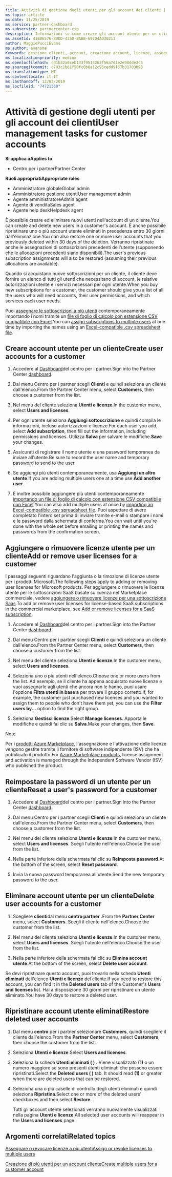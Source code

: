 ```yaml
---
title: Attività di gestione degli utenti per gli account dei clienti | Centro
ms.topic: article
ms.date: 11/25/2019
ms.service: partner-dashboard
ms.subservice: partnercenter-csp
description: Informazioni su come creare gli account utente per un cliente, aggiungere o rimuovere licenze utente, reimpostare le password utente, eliminare gli account utente o ripristinarli.
ms.assetid: 41B06576-8DDD-435D-BABB-697D4AD30213
author: MaggiePucciEvans
ms.author: evansma
Keywords: gestione clienti, account, creazione account, licenze, assegna licenza, gestione utenti, password, Reimposta password, modifica password
ms.localizationpriority: medium
ms.openlocfilehash: cd1b32a0ceb133f9513263f56a7d1e2e98dde3c5
ms.sourcegitcommit: c793c1b61f50fc0b0a12c95cedd9f57b31703093
ms.translationtype: MT
ms.contentlocale: it-IT
ms.lasthandoff: 12/03/2019
ms.locfileid: "74721360"
---
```

# <a name="user-management-tasks-for-customer-accounts"></a><span data-ttu-id="932a6-104">Attività di gestione degli utenti per gli account dei clienti</span><span class="sxs-lookup"><span data-stu-id="932a6-104">User management tasks for customer accounts</span></span>

<span data-ttu-id="932a6-105">**Si applica a**</span><span class="sxs-lookup"><span data-stu-id="932a6-105">**Applies to**</span></span>

- <span data-ttu-id="932a6-106">Centro per i partner</span><span class="sxs-lookup"><span data-stu-id="932a6-106">Partner Center</span></span>

<span data-ttu-id="932a6-107">**Ruoli appropriati**</span><span class="sxs-lookup"><span data-stu-id="932a6-107">**Appropriate roles**</span></span>

- <span data-ttu-id="932a6-108">Amministratore globale</span><span class="sxs-lookup"><span data-stu-id="932a6-108">Global admin</span></span>
- <span data-ttu-id="932a6-109">Amministratore gestione utenti</span><span class="sxs-lookup"><span data-stu-id="932a6-109">User management admin</span></span>
- <span data-ttu-id="932a6-110">Agente amministratore</span><span class="sxs-lookup"><span data-stu-id="932a6-110">Admin agent</span></span>
- <span data-ttu-id="932a6-111">Agente di vendita</span><span class="sxs-lookup"><span data-stu-id="932a6-111">Sales agent</span></span>
- <span data-ttu-id="932a6-112">Agente help desk</span><span class="sxs-lookup"><span data-stu-id="932a6-112">Helpdesk agent</span></span>

<span data-ttu-id="932a6-113">È possibile creare ed eliminare nuovi utenti nell'account di un cliente.</span><span class="sxs-lookup"><span data-stu-id="932a6-113">You can create and delete new users in a customer's account.</span></span> <span data-ttu-id="932a6-114">È anche possibile ripristinare uno o più account utente eliminati in precedenza entro 30 giorni dall'eliminazione.</span><span class="sxs-lookup"><span data-stu-id="932a6-114">You can also restore one or more user accounts that you previously deleted within 30 days of the deletion.</span></span> <span data-ttu-id="932a6-115">Verranno ripristinate anche le assegnazioni di sottoscrizioni precedenti dell'utente (supponendo che le allocazioni precedenti siano disponibili).</span><span class="sxs-lookup"><span data-stu-id="932a6-115">The user's previous subscription assignments will also be restored (assuming their previous allocations are available).</span></span>

<span data-ttu-id="932a6-116">Quando si acquistano nuove sottoscrizioni per un cliente, il cliente deve fornire un elenco di tutti gli utenti che necessitano di account, le relative autorizzazioni utente e i servizi necessari per ogni utente.</span><span class="sxs-lookup"><span data-stu-id="932a6-116">When you buy new subscriptions for a customer, the customer should give you a list of all the users who will need accounts, their user permissions, and which services each user needs.</span></span>  

<span data-ttu-id="932a6-117">Puoi [assegnare le sottoscrizioni a più utenti](bulk-license-provisioning-for-multiple-users.md) contemporaneamente importando i nomi tramite un [file di foglio di calcolo con estensione CSV compatibile con Excel](adding-multiple-users-to-a-customer-account.md).</span><span class="sxs-lookup"><span data-stu-id="932a6-117">You can [assign subscriptions to multiple users](bulk-license-provisioning-for-multiple-users.md) at one time by importing the names using an [Excel-compatible .csv spreadsheet file](adding-multiple-users-to-a-customer-account.md).</span></span>

<a href="" id="createuseraccounts"></a>

## <a name="create-user-accounts-for-a-customer"></a><span data-ttu-id="932a6-118">Creare account utente per un cliente</span><span class="sxs-lookup"><span data-stu-id="932a6-118">Create user accounts for a customer</span></span>

1. <span data-ttu-id="932a6-119">Accedere al [Dashboard](https://partner.microsoft.com/dashboard)del centro per i partner.</span><span class="sxs-lookup"><span data-stu-id="932a6-119">Sign into the Partner Center [dashboard](https://partner.microsoft.com/dashboard).</span></span>

2. <span data-ttu-id="932a6-120">Dal menu Centro per i partner scegli **Clienti** e quindi seleziona un cliente dall'elenco.</span><span class="sxs-lookup"><span data-stu-id="932a6-120">From the Partner Center menu, select **Customers**, then choose a customer from the list.</span></span>

3. <span data-ttu-id="932a6-121">Nel menu del cliente seleziona **Utenti e licenze**.</span><span class="sxs-lookup"><span data-stu-id="932a6-121">In the customer menu, select **Users and licenses**.</span></span>

4. <span data-ttu-id="932a6-122">Per ogni utente seleziona **Aggiungi sottoscrizione** e quindi compila le informazioni, incluse autorizzazioni e licenze.</span><span class="sxs-lookup"><span data-stu-id="932a6-122">For each user you add, select **Add subscription**, then fill out the information, including permissions and licenses.</span></span> <span data-ttu-id="932a6-123">Utilizza **Salva** per salvare le modifiche.</span><span class="sxs-lookup"><span data-stu-id="932a6-123">**Save** your changes.</span></span>

5. <span data-ttu-id="932a6-124">Assicurati di registrare il nome utente e una password temporanea da inviare all'utente.</span><span class="sxs-lookup"><span data-stu-id="932a6-124">Be sure to record the user name and temporary password to send to the user.</span></span>

6. <span data-ttu-id="932a6-125">Se aggiungi più utenti contemporaneamente, usa **Aggiungi un altro utente**.</span><span class="sxs-lookup"><span data-stu-id="932a6-125">If you are adding multiple users one at a time use **Add another user**.</span></span>

7. <span data-ttu-id="932a6-126">È inoltre possibile aggiungere più utenti contemporaneamente [importando un file di foglio di calcolo con estensione CSV compatibile con Excel](adding-multiple-users-to-a-customer-account.md).</span><span class="sxs-lookup"><span data-stu-id="932a6-126">You can also add multiple users at once by [importing an Excel-compatible .csv spreadsheet file](adding-multiple-users-to-a-customer-account.md).</span></span> <span data-ttu-id="932a6-127">Puoi aspettare di avere completato l'intero set prima di inviare tramite e-mail o stampare i nomi e le password dalla schermata di conferma.</span><span class="sxs-lookup"><span data-stu-id="932a6-127">You can wait until you're done with the whole set before emailing or printing the names and passwords from the confirmation screen.</span></span>

<a href="" id="userlicensing"></a>

## <a name="add-or-remove-user-licenses-for-a-customer"></a><span data-ttu-id="932a6-128">Aggiungere o rimuovere licenze utente per un cliente</span><span class="sxs-lookup"><span data-stu-id="932a6-128">Add or remove user licenses for a customer</span></span>

<span data-ttu-id="932a6-129">I passaggi seguenti riguardano l'aggiunta o la rimozione di licenze utente per i prodotti Microsoft.</span><span class="sxs-lookup"><span data-stu-id="932a6-129">The following steps apply to adding or removing user licenses for Microsoft products.</span></span> <span data-ttu-id="932a6-130">Per aggiungere o rimuovere le licenze utente per le sottoscrizioni SaaS basate su licenza nel Marketplace commerciale, vedere [aggiungere o rimuovere licenze per una sottoscrizione Saas](csp-commercial-marketplace-manage.md#add-or-remove-licenses-for-a-saas-subscription).</span><span class="sxs-lookup"><span data-stu-id="932a6-130">To add or remove user licenses for license-based SaaS subscriptions in the commercial marketplace, see [Add or remove licenses for a SaaS subscription](csp-commercial-marketplace-manage.md#add-or-remove-licenses-for-a-saas-subscription).</span></span>

1. <span data-ttu-id="932a6-131">Accedere al [Dashboard](https://partner.microsoft.com/dashboard)del centro per i partner.</span><span class="sxs-lookup"><span data-stu-id="932a6-131">Sign into the Partner Center [dashboard](https://partner.microsoft.com/dashboard).</span></span>

2. <span data-ttu-id="932a6-132">Dal menu Centro per i partner scegli **Clienti** e quindi seleziona un cliente dall'elenco.</span><span class="sxs-lookup"><span data-stu-id="932a6-132">From the Partner Center menu, select **Customers**, then choose a customer from the list.</span></span>

3. <span data-ttu-id="932a6-133">Nel menu del cliente seleziona **Utenti e licenze**.</span><span class="sxs-lookup"><span data-stu-id="932a6-133">In the customer menu, select **Users and licenses**.</span></span>

4. <span data-ttu-id="932a6-134">Seleziona uno o più utenti nell'elenco.</span><span class="sxs-lookup"><span data-stu-id="932a6-134">Choose one or more users from the list.</span></span> <span data-ttu-id="932a6-135">Ad esempio, se il cliente ha appena acquistato nuove licenze e vuoi assegnarle agli utenti che ancora non le hanno, puoi usare l'opzione **Filtra utenti in base a** per trovare il gruppo corretto.</span><span class="sxs-lookup"><span data-stu-id="932a6-135">If, for example, the customer just purchased new licenses and you wanted to assign them to people who don't have them yet, you can use the **Filter users by...** option to find the right group.</span></span>

5. <span data-ttu-id="932a6-136">Seleziona **Gestisci licenze**.</span><span class="sxs-lookup"><span data-stu-id="932a6-136">Select **Manage licenses**.</span></span> <span data-ttu-id="932a6-137">Apporta le modifiche e quindi fai clic su **Salva**.</span><span class="sxs-lookup"><span data-stu-id="932a6-137">Make your changes, then **Save**.</span></span>

> [!NOTE]
> <span data-ttu-id="932a6-138">Per i [prodotti Azure Marketplace](csp-commercial-marketplace-manage.md#assign-licenses-and-activate-a-subscription-on-behalf-of-a-customer), l'assegnazione e l'attivazione delle licenze vengono gestite tramite il fornitore di software indipendente (ISV) che ha pubblicato il prodotto.</span><span class="sxs-lookup"><span data-stu-id="932a6-138">For [Azure Marketplace products](csp-commercial-marketplace-manage.md#assign-licenses-and-activate-a-subscription-on-behalf-of-a-customer), license assignment and activation is managed through the Independent Software Vendor (ISV) who published the product.</span></span>

<a href="" id="resetpassword"></a>

## <a name="reset-a-users-password-for-a-customer"></a><span data-ttu-id="932a6-139">Reimpostare la password di un utente per un cliente</span><span class="sxs-lookup"><span data-stu-id="932a6-139">Reset a user's password for a customer</span></span>

1. <span data-ttu-id="932a6-140">Accedere al [Dashboard](https://partner.microsoft.com/dashboard)del centro per i partner.</span><span class="sxs-lookup"><span data-stu-id="932a6-140">Sign into the Partner Center [dashboard](https://partner.microsoft.com/dashboard).</span></span>

2. <span data-ttu-id="932a6-141">Dal menu Centro per i partner scegli **Clienti** e quindi seleziona un cliente dall'elenco.</span><span class="sxs-lookup"><span data-stu-id="932a6-141">From the Partner Center menu, select **Customers**, then choose a customer from the list.</span></span>

3.  <span data-ttu-id="932a6-142">Nel menu del cliente seleziona **Utenti e licenze**.</span><span class="sxs-lookup"><span data-stu-id="932a6-142">In the customer menu, select **Users and licenses**.</span></span> <span data-ttu-id="932a6-143">Scegli l'utente nell'elenco.</span><span class="sxs-lookup"><span data-stu-id="932a6-143">Choose the user from the list.</span></span>

4.  <span data-ttu-id="932a6-144">Nella parte inferiore della schermata fai clic su **Reimposta password**.</span><span class="sxs-lookup"><span data-stu-id="932a6-144">At the bottom of the screen, select **Reset password**.</span></span> 

5.  <span data-ttu-id="932a6-145">Invia la nuova password temporanea all'utente.</span><span class="sxs-lookup"><span data-stu-id="932a6-145">Send the new temporary password to the user.</span></span>

<a href="" id="deleteuseraccounts"></a>

## <a name="delete-user-accounts-for-a-customer"></a><span data-ttu-id="932a6-146">Eliminare account utente per un cliente</span><span class="sxs-lookup"><span data-stu-id="932a6-146">Delete user accounts for a customer</span></span>

1.  <span data-ttu-id="932a6-147">Scegliere **clienti**dal menu **centro partner** .</span><span class="sxs-lookup"><span data-stu-id="932a6-147">From the **Partner Center** menu, select **Customers**.</span></span> <span data-ttu-id="932a6-148">Scegli il cliente nell'elenco.</span><span class="sxs-lookup"><span data-stu-id="932a6-148">Choose the customer from the list.</span></span>

2.  <span data-ttu-id="932a6-149">Nel menu del cliente seleziona **Utenti e licenze**.</span><span class="sxs-lookup"><span data-stu-id="932a6-149">In the customer menu, select **Users and licenses**.</span></span> <span data-ttu-id="932a6-150">Scegli l'utente nell'elenco.</span><span class="sxs-lookup"><span data-stu-id="932a6-150">Choose the user from the list.</span></span>

3.  <span data-ttu-id="932a6-151">Nella parte inferiore della schermata fai clic su **Elimina account utente**.</span><span class="sxs-lookup"><span data-stu-id="932a6-151">At the bottom of the screen, select **Delete user account**.</span></span>

<span data-ttu-id="932a6-152">Se devi ripristinare questo account, puoi trovarlo nella scheda **Utenti eliminati** dell'elenco **Utenti e licenze** del cliente.</span><span class="sxs-lookup"><span data-stu-id="932a6-152">If you need to restore this account, you can find it in the **Deleted users** tab of the Customer's **Users and licenses** list.</span></span> <span data-ttu-id="932a6-153">Hai a disposizione 30 giorni per ripristinare un utente eliminato.</span><span class="sxs-lookup"><span data-stu-id="932a6-153">You have 30 days to restore a deleted user.</span></span>

<a href="" id="restoreuseraccounts"></a>

## <a name="restore-deleted-user-accounts"></a><span data-ttu-id="932a6-154">Ripristinare account utente eliminati</span><span class="sxs-lookup"><span data-stu-id="932a6-154">Restore deleted user accounts</span></span>

1.  <span data-ttu-id="932a6-155">Dal menu **centro** per i partner selezionare **Customers**, quindi scegliere il cliente dall'elenco.</span><span class="sxs-lookup"><span data-stu-id="932a6-155">From the **Partner Center** menu, select **Customers**, then choose the customer from the list.</span></span>

2.  <span data-ttu-id="932a6-156">Seleziona **Utenti e licenze**.</span><span class="sxs-lookup"><span data-stu-id="932a6-156">Select **Users and licenses**.</span></span>

3.  <span data-ttu-id="932a6-157">Seleziona la scheda **Utenti eliminati ( )** . Viene visualizzato **(1)** o un numero maggiore se sono presenti utenti eliminati che possono essere ripristinati.</span><span class="sxs-lookup"><span data-stu-id="932a6-157">Select the **Deleted users ( )** tab. It should read **(1)** or greater when there are deleted users that can be restored.</span></span>

4.  <span data-ttu-id="932a6-158">Seleziona una o più caselle di controllo degli utenti eliminati e quindi seleziona **Ripristina**.</span><span class="sxs-lookup"><span data-stu-id="932a6-158">Select one or more of the deleted users' checkboxes and then select **Restore**.</span></span>

    <span data-ttu-id="932a6-159">Tutti gli account utente selezionati verranno nuovamente visualizzati nella pagina **Utenti e licenze**.</span><span class="sxs-lookup"><span data-stu-id="932a6-159">All selected user accounts will reappear in the **Users and licenses** page.</span></span>

## <a name="related-topics"></a><span data-ttu-id="932a6-160">Argomenti correlati</span><span class="sxs-lookup"><span data-stu-id="932a6-160">Related topics</span></span>


[<span data-ttu-id="932a6-161">Assegnare o revocare licenze a più utenti</span><span class="sxs-lookup"><span data-stu-id="932a6-161">Assign or revoke licenses to multiple users</span></span>](bulk-license-provisioning-for-multiple-users.md)

[<span data-ttu-id="932a6-162">Creazione di più utenti per un account cliente</span><span class="sxs-lookup"><span data-stu-id="932a6-162">Create multiple users for a customer account</span></span>](adding-multiple-users-to-a-customer-account.md)